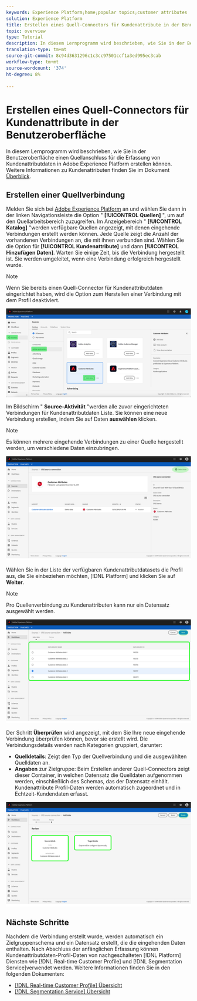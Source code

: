 ```yaml
---
keywords: Experience Platform;home;popular topics;customer attributes
solution: Experience Platform
title: Erstellen eines Quell-Connectors für Kundenattribute in der Benutzeroberfläche
topic: overview
type: Tutorial
description: In diesem Lernprogramm wird beschrieben, wie Sie in der Benutzeroberfläche einen Quellanschluss für die Erfassung von Kundenattributdaten in Adobe Experience Platform erstellen können.
translation-type: tm+mt
source-git-commit: 8c94d3631296c1c3cc97501ccf1a3ed995ec3cab
workflow-type: tm+mt
source-wordcount: '374'
ht-degree: 8%

---
```



# Erstellen eines Quell-Connectors für Kundenattribute in der Benutzeroberfläche

In diesem Lernprogramm wird beschrieben, wie Sie in der Benutzeroberfläche einen Quellanschluss für die Erfassung von Kundenattributdaten in Adobe Experience Platform erstellen können. Weitere Informationen zu Kundenattributen finden Sie im Dokument [Überblick](https://docs.adobe.com/content/help/de-DE/core-services/interface/customer-attributes/attributes.html).

## Erstellen einer Quellverbindung

Melden Sie sich bei [Adobe Experience Platform](https://platform.adobe.com) an und wählen Sie dann in der linken Navigationsleiste die Option &quot; **[!UICONTROL Quellen]** &quot;, um auf den Quellarbeitsbereich zuzugreifen. Im Anzeigebereich &quot; **[!UICONTROL Katalog]** &quot;werden verfügbare Quellen angezeigt, mit denen eingehende Verbindungen erstellt werden können. Jede Quelle zeigt die Anzahl der vorhandenen Verbindungen an, die mit ihnen verbunden sind. Wählen Sie die Option für **[!UICONTROL Kundenattribute]** und dann **[!UICONTROL Hinzufügen Daten]**. Warten Sie einige Zeit, bis die Verbindung hergestellt ist. Sie werden umgeleitet, wenn eine Verbindung erfolgreich hergestellt wurde.

>[!NOTE]
>
>Wenn Sie bereits einen Quell-Connector für Kundenattributdaten eingerichtet haben, wird die Option zum Herstellen einer Verbindung mit dem Profil deaktiviert.

![](../../../../images/tutorials/create/customer-attributes/catalog.png)

Im Bildschirm &quot; **Source-Aktivität** &quot;werden alle zuvor eingerichteten Verbindungen für Kundenattributdaten Liste. Sie können eine neue Verbindung erstellen, indem Sie auf Daten **auswählen** klicken.

>[!NOTE]
>
>Es können mehrere eingehende Verbindungen zu einer Quelle hergestellt werden, um verschiedene Daten einzubringen.

![](../../../../images/tutorials/create/customer-attributes/source_activity.png)

Wählen Sie in der Liste der verfügbaren Kundenattributdatasets die Profil aus, die Sie einbeziehen möchten, [!DNL Platform] und klicken Sie auf **Weiter**.

>[!NOTE]
>
>Pro Quellenverbindung zu Kundenattributen kann nur ein Datensatz ausgewählt werden.

![](../../../../images/tutorials/create/customer-attributes/select_data.png)

Der Schritt **Überprüfen** wird angezeigt, mit dem Sie Ihre neue eingehende Verbindung überprüfen können, bevor sie erstellt wird. Die Verbindungsdetails werden nach Kategorien gruppiert, darunter:

* **Quelldetails**: Zeigt den Typ der Quellverbindung und die ausgewählten Quelldaten an.
* **Angaben** zur Zielgruppe: Beim Erstellen anderer Quell-Connectors zeigt dieser Container, in welchen Datensatz die Quelldaten aufgenommen werden, einschließlich des Schemas, das der Datensatz einhält. Kundenattribute Profil-Daten werden automatisch zugeordnet und in Echtzeit-Kundendaten erfasst.

![](../../../../images/tutorials/create/customer-attributes/review.png)

## Nächste Schritte

Nachdem die Verbindung erstellt wurde, werden automatisch ein Zielgruppenschema und ein Datensatz erstellt, die die eingehenden Daten enthalten. Nach Abschluss der anfänglichen Erfassung können Kundenattributdaten-Profil-Daten von nachgeschalteten [!DNL Platform] Diensten wie [!DNL Real-time Customer Profile] und [!DNL Segmentation Service]verwendet werden. Weitere Informationen finden Sie in den folgenden Dokumenten:

* [[!DNL Real-time Customer Profile] Übersicht](../../../../../profile/home.md)
* [[!DNL Segmentation Service] Übersicht](../../../../../segmentation/home.md)
